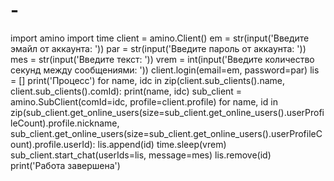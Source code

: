 # -
import amino import time client = amino.Client() em = str(input('Введите эмайл от аккаунта: ')) par = str(input('Введите пароль от аккаунта: ')) mes = str(input('Введите текст: ')) vrem = int(input('Введите количество секунд между сообщениями: ')) client.login(email=em, password=par) lis = [] print('Процесс') for name, idc in zip(client.sub_clients().name, client.sub_clients().comId):     print(name, idc)     sub_client = amino.SubClient(comId=idc, profile=client.profile)     for name, id in zip(sub_client.get_online_users(size=sub_client.get_online_users().userProfileCount).profile.nickname, sub_client.get_online_users(size=sub_client.get_online_users().userProfileCount).profile.userId):         lis.append(id)         time.sleep(vrem)         sub_client.start_chat(userIds=lis, message=mes)         lis.remove(id) print('Работа завершена')
